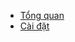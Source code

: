 - [Tổng quan](/devops/reserve-proxy/overview "Tổng quan hoạt động Reserve Proxy")
- [Cài đặt](/devops/reserve-proxy/setup "Cài đặt Reserve Proxy")